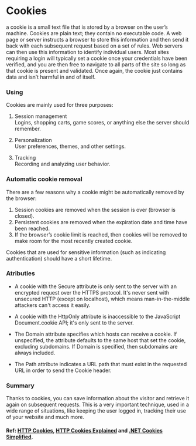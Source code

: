 # Cookies
a cookie is a small text file that is stored by a browser on the user’s machine. Cookies are plain text; they contain no executable code. A web page or server instructs a browser to store this information and then send it back with each subsequent request based on a set of rules. Web servers can then use this information to identify individual users. Most sites requiring a login will typically set a cookie once your credentials have been verified, and you are then free to navigate to all parts of the site so long as that cookie is present and validated. Once again, the cookie just contains data and isn’t harmful in and of itself.

### Using
Cookies are mainly used for three purposes:
1. Session management<br>
Logins, shopping carts, game scores, or anything else the server should remember.

2. Personalization<br>
User preferences, themes, and other settings.

3. Tracking<br>
Recording and analyzing user behavior.


### Automatic cookie removal
There are a few reasons why a cookie might be automatically removed by the browser:
1. Session cookies are removed when the session is over (browser is closed).
2. Persistent cookies are removed when the expiration date and time have been reached.
3. If the browser’s cookie limit is reached, then cookies will be removed to make room for the most recently created cookie.

Cookies that are used for sensitive information (such as indicating authentication) should have a short lifetime.

### Atributies
- A cookie with the Secure attribute is only sent to the server with an encrypted request over the HTTPS protocol. It's never sent with unsecured HTTP (except on localhost), which means man-in-the-middle attackers can't access it easily.

- A cookie with the HttpOnly attribute is inaccessible to the JavaScript Document.cookie API; it's only sent to the server.

- The Domain attribute specifies which hosts can receive a cookie. If unspecified, the attribute defaults to the same host that set the cookie, excluding subdomains. If Domain is specified, then subdomains are always included.

- The Path attribute indicates a URL path that must exist in the requested URL in order to send the Cookie header.

### Summary
Thanks to cookies, you can save information about the visitor and retrieve it again on subsequent requests. This is a very important technique, used in a wide range of situations, like keeping the user logged in, tracking their use of your website and much more.

#### Ref: [HTTP Cookies](https://developer.mozilla.org/en-US/docs/Web/HTTP/Cookies), [HTTP Cookies Explained](https://humanwhocodes.com/blog/2009/05/05/http-cookies-explained/) and [.NET Cookies Simplified](https://asp.mvc-tutorial.com/httpcontext/cookies/).